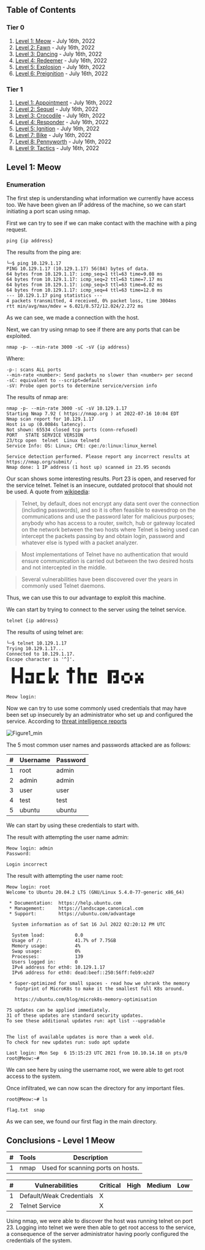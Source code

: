## Table of Contents

### Tier 0

 1. [Level 1: Meow](#level-1-meow) - July 16th, 2022
 2. [Level 2: Fawn](#level-2-fawn) - July 16th, 2022
 3. [Level 3: Dancing](#level-3-dancing) - July 16th, 2022
 4. [Level 4: Redeemer](#level-4-redeemer) - July 16th, 2022
 5. [Level 5: Explosion](#level-5-explosion) - July 16th, 2022
 6. [Level 6: Preignition](#level-6-preignition) - July 16th, 2022

### Tier 1

 1. [Level 1: Appointment](#level-1-appointment) - July 16th, 2022
 2. [Level 2: Sequel](#level-2-sequel) - July 16th, 2022
 3. [Level 3: Crocodile](#level-3-crocodile) - July 16th, 2022
 4. [Level 4: Responder](#level-4-responder) - July 16th, 2022
 5. [Level 5: Ignition](#level-5-ignition) - July 16th, 2022
 6. [Level 7: Bike](#level-6-bike) - July 16th, 2022
 7. [Level 8: Pennyworth](#level-6-pennyworth) - July 16th, 2022
 8. [Level 9: Tactics](#level-6-tactics) - July 16th, 2022

## Level 1: Meow

### Enumeration

The first step is understanding what information we currently have access too. We have been given an IP address of the machine, so we can start initiating a port scan using nmap.

First we can try to see if we can make contact with the machine with a ping request.

```
ping {ip address}
```
The results from the ping are:

```
└─$ ping 10.129.1.17
PING 10.129.1.17 (10.129.1.17) 56(84) bytes of data.
64 bytes from 10.129.1.17: icmp_seq=1 ttl=63 time=9.08 ms
64 bytes from 10.129.1.17: icmp_seq=2 ttl=63 time=7.17 ms
64 bytes from 10.129.1.17: icmp_seq=3 ttl=63 time=6.02 ms
64 bytes from 10.129.1.17: icmp_seq=4 ttl=63 time=12.0 ms
--- 10.129.1.17 ping statistics ---
4 packets transmitted, 4 received, 0% packet loss, time 3004ms
rtt min/avg/max/mdev = 6.021/8.572/12.024/2.272 ms
```
As we can see, we made a connection with the host. 

Next, we can try using nmap to see if there are any ports that can be exploited.

```
nmap -p- --min-rate 3000 -sC -sV {ip address}
```

Where:

```
-p-: scans ALL ports
--min-rate <number>: Send packets no slower than <number> per second
-sC: equivalent to --script=default
-sV: Probe open ports to determine service/version info
```
The results of nmap are:

```
nmap -p- --min-rate 3000 -sC -sV 10.129.1.17  
Starting Nmap 7.92 ( https://nmap.org ) at 2022-07-16 10:04 EDT
Nmap scan report for 10.129.1.17
Host is up (0.0084s latency).
Not shown: 65534 closed tcp ports (conn-refused)
PORT   STATE SERVICE VERSION
23/tcp open  telnet  Linux telnetd
Service Info: OS: Linux; CPE: cpe:/o:linux:linux_kernel

Service detection performed. Please report any incorrect results at https://nmap.org/submit/ .
Nmap done: 1 IP address (1 host up) scanned in 23.95 seconds
```
Our scan shows some interesting results. Port 23 is open, and reserved for the service telnet. Telnet is an insecure, outdated protocol that should not be used. A quote from [wikipedia](https://en.wikipedia.org/wiki/Telnet):


> Telnet, by default, does not encrypt any data sent over the connection (including passwords), and so it is often feasible to eavesdrop on the communications and use the password later for malicious purposes; anybody who has access to a router, switch, hub or gateway located on the network between the two hosts where Telnet is being used can intercept the packets passing by and obtain login, password and whatever else is typed with a packet analyzer. 

> Most implementations of Telnet have no authentication that would ensure communication is carried out between the two desired hosts and not intercepted in the middle. 

> Several vulnerabilities have been discovered over the years in commonly used Telnet daemons. 


Thus, we can use this to our advantage to exploit this machine. 

We can start by trying to connect to the server using the telnet service.

```
telnet {ip address}
```
 
The results of using telnet are:

```
└─$ telnet 10.129.1.17
Trying 10.129.1.17...
Connected to 10.129.1.17.
Escape character is '^]'.

  █  █         ▐▌     ▄█▄ █          ▄▄▄▄
  █▄▄█ ▀▀█ █▀▀ ▐▌▄▀    █  █▀█ █▀█    █▌▄█ ▄▀▀▄ ▀▄▀
  █  █ █▄█ █▄▄ ▐█▀▄    █  █ █ █▄▄    █▌▄█ ▀▄▄▀ █▀█


Meow login: 
```

Now we can try to use some commonly used credentials that may have been set up insecurely by an administrator who set up and configured the service. 
According to [threat intelligence reports](https://www.f5.com/labs/articles/threat-intelligence/spaceballs-security--the-top-attacked-usernames-and-passwords)

![Figure1_min](https://user-images.githubusercontent.com/59018247/179361794-36c3a464-db56-4e23-b48b-6b37ecc8b052.png)

The 5 most common user names and passwords attacked are as follows: 

| # | 	Username 	| Password |
| ----------- | ----------- | ----------- |
| 1 | 	root   |    	admin   | 
| 2 | 	admin  |    	admin   | 
| 3 | 	user 	 |  user       | 
| 4 | 	test 	 |  test       | 
| 5 | 	ubuntu |  	ubuntu    | 

We can start by using these credentials to start with.

The result with attempting the user name admin:

```
Meow login: admin
Password: 

Login incorrect
```
The result with attempting the user name root:

```
Meow login: root
Welcome to Ubuntu 20.04.2 LTS (GNU/Linux 5.4.0-77-generic x86_64)

 * Documentation:  https://help.ubuntu.com
 * Management:     https://landscape.canonical.com
 * Support:        https://ubuntu.com/advantage

  System information as of Sat 16 Jul 2022 02:20:12 PM UTC

  System load:           0.0
  Usage of /:            41.7% of 7.75GB
  Memory usage:          4%
  Swap usage:            0%
  Processes:             139
  Users logged in:       0
  IPv4 address for eth0: 10.129.1.17
  IPv6 address for eth0: dead:beef::250:56ff:feb9:e2d7

 * Super-optimized for small spaces - read how we shrank the memory
   footprint of MicroK8s to make it the smallest full K8s around.

   https://ubuntu.com/blog/microk8s-memory-optimisation

75 updates can be applied immediately.
31 of these updates are standard security updates.
To see these additional updates run: apt list --upgradable


The list of available updates is more than a week old.
To check for new updates run: sudo apt update

Last login: Mon Sep  6 15:15:23 UTC 2021 from 10.10.14.18 on pts/0
root@Meow:~# 
```
We can see here by using the username root, we were able to get root access to the system. 

Once infiltrated, we can now scan the directory for any important files.

```
root@Meow:~# ls

flag.txt  snap 
```

As we can see, we found our first flag in the main directory.

## Conclusions - Level 1 Meow

| # | 	Tools 	| Description |
| ----------- | ----------- | ----------- |
| 1 | 	nmap   |    	Used for scanning ports on hosts. | 

| # | 	Vulnerabilities 	| Critical | High | Medium | Low |
| ----------- | ----------- | ----------- | ----------- | ----------- | ----------- |
| 1 | 	Default/Weak Credentials   |    	X |  |  |  |
| 2 | 	Telnet Service  |    	X |  |  |  |


Using nmap, we were able to discover the host was running telnet on port 23. Logging into telnet we were then able to get root access to the service, a consequence of the server administrator having poorly configured the credentials of the system.

 



